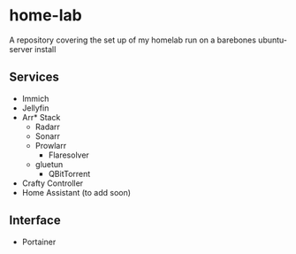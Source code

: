 # home-lab
A repository covering the set up of my homelab run on a barebones ubuntu-server install
## Services 
  - Immich
  - Jellyfin
  - Arr* Stack
    - Radarr
    - Sonarr
    - Prowlarr
      - Flaresolver
    - gluetun
      - QBitTorrent
  - Crafty Controller
  - Home Assistant (to add soon)
## Interface 
  - Portainer
